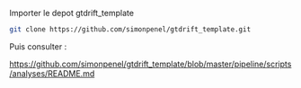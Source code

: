 
Importer le depot  gtdrift_template

```bash
git clone https://github.com/simonpenel/gtdrift_template.git
```

Puis consulter :

https://github.com/simonpenel/gtdrift_template/blob/master/pipeline/scripts/analyses/README.md


